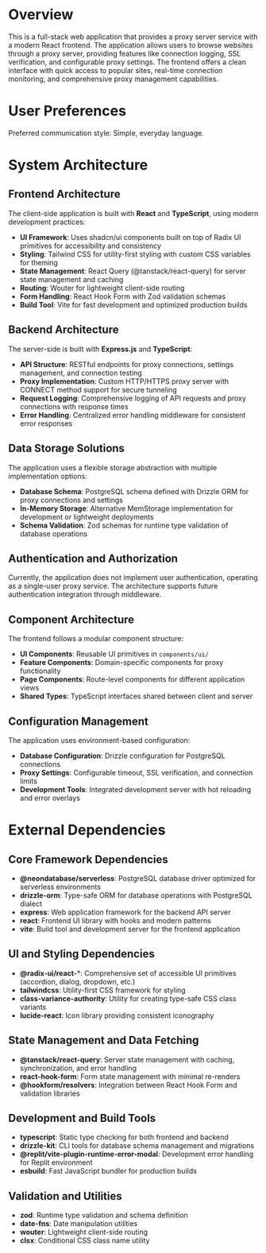 # Overview

This is a full-stack web application that provides a proxy server service with a modern React frontend. The application allows users to browse websites through a proxy server, providing features like connection logging, SSL verification, and configurable proxy settings. The frontend offers a clean interface with quick access to popular sites, real-time connection monitoring, and comprehensive proxy management capabilities.

# User Preferences

Preferred communication style: Simple, everyday language.

# System Architecture

## Frontend Architecture
The client-side application is built with **React** and **TypeScript**, using modern development practices:

- **UI Framework**: Uses shadcn/ui components built on top of Radix UI primitives for accessibility and consistency
- **Styling**: Tailwind CSS for utility-first styling with custom CSS variables for theming
- **State Management**: React Query (@tanstack/react-query) for server state management and caching
- **Routing**: Wouter for lightweight client-side routing
- **Form Handling**: React Hook Form with Zod validation schemas
- **Build Tool**: Vite for fast development and optimized production builds

## Backend Architecture
The server-side is built with **Express.js** and **TypeScript**:

- **API Structure**: RESTful endpoints for proxy connections, settings management, and connection testing
- **Proxy Implementation**: Custom HTTP/HTTPS proxy server with CONNECT method support for secure tunneling
- **Request Logging**: Comprehensive logging of API requests and proxy connections with response times
- **Error Handling**: Centralized error handling middleware for consistent error responses

## Data Storage Solutions
The application uses a flexible storage abstraction with multiple implementation options:

- **Database Schema**: PostgreSQL schema defined with Drizzle ORM for proxy connections and settings
- **In-Memory Storage**: Alternative MemStorage implementation for development or lightweight deployments
- **Schema Validation**: Zod schemas for runtime type validation of database operations

## Authentication and Authorization
Currently, the application does not implement user authentication, operating as a single-user proxy service. The architecture supports future authentication integration through middleware.

## Component Architecture
The frontend follows a modular component structure:

- **UI Components**: Reusable UI primitives in `components/ui/`
- **Feature Components**: Domain-specific components for proxy functionality
- **Page Components**: Route-level components for different application views
- **Shared Types**: TypeScript interfaces shared between client and server

## Configuration Management
The application uses environment-based configuration:

- **Database Configuration**: Drizzle configuration for PostgreSQL connections
- **Proxy Settings**: Configurable timeout, SSL verification, and connection limits
- **Development Tools**: Integrated development server with hot reloading and error overlays

# External Dependencies

## Core Framework Dependencies
- **@neondatabase/serverless**: PostgreSQL database driver optimized for serverless environments
- **drizzle-orm**: Type-safe ORM for database operations with PostgreSQL dialect
- **express**: Web application framework for the backend API server
- **react**: Frontend UI library with hooks and modern patterns
- **vite**: Build tool and development server for the frontend application

## UI and Styling Dependencies
- **@radix-ui/react-***: Comprehensive set of accessible UI primitives (accordion, dialog, dropdown, etc.)
- **tailwindcss**: Utility-first CSS framework for styling
- **class-variance-authority**: Utility for creating type-safe CSS class variants
- **lucide-react**: Icon library providing consistent iconography

## State Management and Data Fetching
- **@tanstack/react-query**: Server state management with caching, synchronization, and error handling
- **react-hook-form**: Form state management with minimal re-renders
- **@hookform/resolvers**: Integration between React Hook Form and validation libraries

## Development and Build Tools
- **typescript**: Static type checking for both frontend and backend
- **drizzle-kit**: CLI tools for database schema management and migrations
- **@replit/vite-plugin-runtime-error-modal**: Development error handling for Replit environment
- **esbuild**: Fast JavaScript bundler for production builds

## Validation and Utilities
- **zod**: Runtime type validation and schema definition
- **date-fns**: Date manipulation utilities
- **wouter**: Lightweight client-side routing
- **clsx**: Conditional CSS class name utility